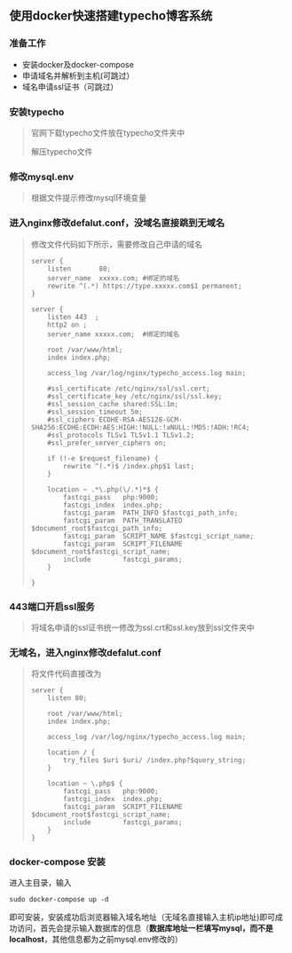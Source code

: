 
## 使用docker快速搭建typecho博客系统 

### 准备工作
* 安装docker及docker-compose
* 申请域名并解析到主机(可跳过）
* 域名申请ssl证书（可跳过）

### 安装typecho

> 官网下载typecho文件放在typecho文件夹中
>
> 解压typecho文件

### 修改mysql.env

> 根据文件提示修改mysql环境变量


### 进入nginx修改defalut.conf，没域名直接跳到无域名

> 修改文件代码如下所示，需要修改自己申请的域名
>
> ```
> server {
>     listen       80;
>     server_name  xxxxx.com; #绑定的域名
>     rewrite ^(.*) https://type.xxxxx.com$1 permanent;
> }
> 
> server {
>     listen 443  ;
>     http2 on ; 
>     server_name xxxxx.com;  #绑定的域名
> 
>     root /var/www/html;
>     index index.php;
> 
>     access_log /var/log/nginx/typecho_access.log main;
> 
>     #ssl_certificate /etc/nginx/ssl/ssl.cert;
>     #ssl_certificate_key /etc/nginx/ssl/ssl.key;
>     #ssl_session_cache shared:SSL:1m;
>     #ssl_session_timeout 5m;
>     #ssl_ciphers ECDHE-RSA-AES128-GCM-SHA256:ECDHE:ECDH:AES:HIGH:!NULL:!aNULL:!MD5:!ADH:!RC4;
>     #ssl_protocols TLSv1 TLSv1.1 TLSv1.2;
>     #ssl_prefer_server_ciphers on;
> 
>     if (!-e $request_filename) {
>         rewrite ^(.*)$ /index.php$1 last;
>     }
> 
>     location ~ .*\.php(\/.*)*$ {
>         fastcgi_pass   php:9000;
>         fastcgi_index  index.php;
>         fastcgi_param  PATH_INFO $fastcgi_path_info;
>         fastcgi_param  PATH_TRANSLATED $document_root$fastcgi_path_info;
>         fastcgi_param  SCRIPT_NAME $fastcgi_script_name;
>         fastcgi_param  SCRIPT_FILENAME $document_root$fastcgi_script_name;
>         include        fastcgi_params;
>     }
> 
> }
> ```
>
> 

### 443端口开启ssl服务

> 将域名申请的ssl证书统一修改为ssl.crt和ssl.key放到ssl文件夹中

### 无域名，进入nginx修改defalut.conf

> 将文件代码直接改为
>
> ```
> server {
>     listen 80;
> 
>     root /var/www/html;
>     index index.php;
> 
>     access_log /var/log/nginx/typecho_access.log main;
> 
>     location / {
>         try_files $uri $uri/ /index.php?$query_string;
>     }
> 
>     location ~ \.php$ {
>         fastcgi_pass   php:9000;
>         fastcgi_index  index.php;
>         fastcgi_param  SCRIPT_FILENAME $document_root$fastcgi_script_name;
>         include        fastcgi_params;
>     }
> }
> ```


### docker-compose 安装
进入主目录，输入

```
sudo docker-compose up -d
```

即可安装，安装成功后浏览器输入域名地址（无域名直接输入主机ip地址)即可成功访问，首先会提示输入数据库的信息（**数据库地址一栏填写mysql，而不是localhost**，其他信息都为之前mysql.env修改的）

